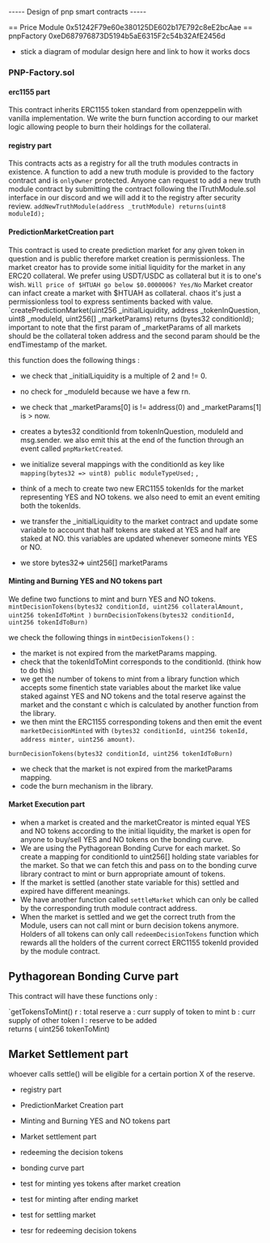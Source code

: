 ----- Design of pnp smart contracts -----

== Price Module 0x51242F79e60e380125DE602b17E792c8eE2bcAae 
== pnpFactory 0xeD687976873D5194b5aE6315F2c54b32AfE2456d

- stick a diagram of modular design here and link to how it works docs
### PNP-Factory.sol
#### erc1155 part
This contract inherits ERC1155 token standard from openzeppelin with vanilla implementation.
We write the burn function according to our market logic allowing people
to burn their holdings for the collateral.

#### registry part
This contracts acts as a registry for all the truth modules contracts in existence.
A function to add a new truth module is provided to the factory contract and is `onlyOwner` protected.
Anyone can request to add a new truth module contract by submitting the contract following the ITruthModule.sol interface in our discord and we will add it to the registry after security review.
`addNewTruthModule(address _truthModule) returns(uint8 moduleId);`

#### PredictionMarketCreation part
This contract is used to create prediction market for any given token in 
question and is public therefore market creation is permissionless.
The market creator has to provide some initial liquidity for the market in
any ERC20 collateral. We prefer using USDT/USDC as collateral but it is to one's wish.
`Will price of $HTUAH go below $0.0000006? Yes/No`
Market creator can infact create a market with $HTUAH as collateral.
chaos
it's just a permissionless tool to express sentiments backed with value.
`createPredictionMarket(uint256 _initialLiquidity, address _tokenInQuestion, uint8 _moduleId, uint256[] _marketParams) returns (bytes32 conditionId);
important to note that the first param of _marketParams of all markets should be the collateral token address and the second param should be the endTimestamp of the market.

this function does the following things : 
- we check that _initialLiquidity is a multiple of 2 and != 0.
- no check for _moduleId because we have a few rn.
- we check that _marketParams[0] is != address(0) and _marketParams[1] is > now.

- creates a bytes32 conditionId from tokenInQuestion, moduleId and msg.sender. we also emit this at the end of the function through an event called `pnpMarketCreated`.
- we initialize several mappings with the conditionId as key like 
`mapping(bytes32 => uint8) public moduleTypeUsed;` , 
- think of a mech to create two new ERC1155 tokenIds for the market representing YES and NO tokens. we also need to emit an event emiting both the tokenIds.
- we transfer the _initialLiquidity to the market contract and update some variable to account that half tokens are staked at YES and half are staked at NO. this variables are updated whenever someone mints YES or NO.
- we store bytes32=> uint256[] marketParams 

#### Minting and Burning YES and NO tokens part
We define two functions to mint and burn YES and NO tokens.
`mintDecisionTokens(bytes32 conditionId,
uint256 collateralAmount,
uint256 tokenIdToMint
)`
`burnDecisionTokens(bytes32 conditionId,
uint256 tokenIdToBurn)`

we check the following things in `mintDecisionTokens()` :
- the market is not expired from the marketParams mapping.
- check that the tokenIdToMint corresponds to the conditionId. (think how to do this)
- we get the number of tokens to mint from a library function which accepts some finentich state variables about the market like value staked against YES and NO tokens and the total reserve against the market and the constant c which is calculated by another function from the library.
- we then mint the ERC1155 corresponding tokens and then emit the event `marketDecisionMinted` with `(bytes32 conditionId, uint256 tokenId, address minter, uint256 amount)`.

`burnDecisionTokens(bytes32 conditionId,
uint256 tokenIdToBurn)`
- we check that the market is not expired from the marketParams mapping.
- code the burn mechanism in the library.

#### Market Execution part
- when a market is created and the marketCreator is minted equal YES and NO tokens according to the initial liquidity,
the market is open for anyone to buy/sell YES and NO tokens on the bonding curve.
- We are using the Pythagorean Bonding Curve for each market. So create a mapping for conditionId to uint256[] 
holding state variables for the market. So that we can fetch this and pass on to the bonding curve library contract to mint or burn appropriate amount of tokens.
- If the market is settled (another state variable for this)
settled and expired have different meanings. 
- We have another function called `settleMarket` which can only be called by the corresponding truth module contract address.
- When the market is settled and we get the correct truth from the Module, users can not call mint or burn decision tokens anymore. Holders of all tokens can only call
`redeemDecisionTokens` function which rewards all the holders of the current correct ERC1155 tokenId provided by the module contract.


## Pythagorean Bonding Curve part
This contract will have these functions only :

`getTokensToMint()
r : total reserve
a : curr supply of token to mint
b : curr supply of other token 
l : reserve to be added  
returns ( uint256 tokenToMint) 


## Market Settlement part
whoever calls settle() will be eligible for a certain portion X of the reserve.


 
- registry part
- PredictionMarket Creation part 
- Minting and Burning YES and NO tokens part
- Market settlement part
- redeeming the decision tokens
- bonding curve part





- test for minting yes tokens after market creation 
- test for minting after ending market
- test for settling market 
- tesr for redeeming decision tokens